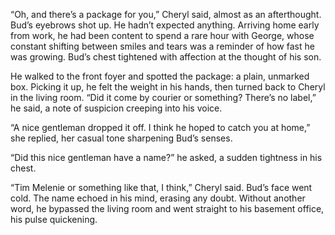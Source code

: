 “Oh, and there’s a package for you,” Cheryl said, almost as an afterthought. Bud’s eyebrows shot up. He hadn’t expected anything. Arriving home early from work, he had been content to spend a rare hour with George, whose constant shifting between smiles and tears was a reminder of how fast he was growing. Bud’s chest tightened with affection at the thought of his son. 

He walked to the front foyer and spotted the package: a plain, unmarked box. Picking it up, he felt the weight in his hands, then turned back to Cheryl in the living room. “Did it come by courier or something? There’s no label,” he said, a note of suspicion creeping into his voice. 

“A nice gentleman dropped it off. I think he hoped to catch you at home,” she replied, her casual tone sharpening Bud’s senses. 

“Did this nice gentleman have a name?” he asked, a sudden tightness in his chest. 

“Tim Melenie or something like that, I think,” Cheryl said. Bud’s face went cold. The name echoed in his mind, erasing any doubt. Without another word, he bypassed the living room and went straight to his basement office, his pulse quickening.
